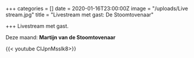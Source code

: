 +++
categories = []
date = 2020-01-16T23:00:00Z
image = "/uploads/Live stream.jpg"
title = "Livestream met gast: De Stoomtovenaar"

+++
Livestream met gast.

Deze maand: **Martijn van de Stoomtovenaar**

{{< youtube CIJpnMsslk8>}}